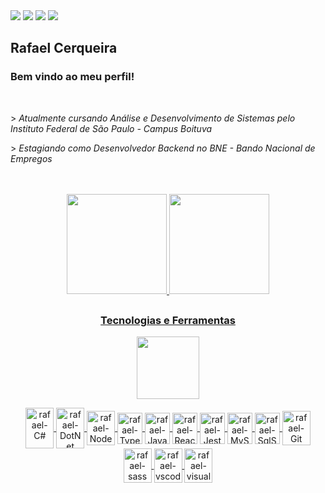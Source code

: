 <div> 
  <a href="https://www.linkedin.com/in/rafahcerqueira/" target="_blank"><img src="https://img.shields.io/badge/-LinkedIn-%230077B5?style=for-the-badge&logo=linkedin&logoColor=white" target="_blank"></a>
  <a href="https://instagram.com/rafaael1" target="_blank"><img src="https://img.shields.io/badge/-Instagram-%23E4405F?style=for-the-badge&logo=instagram&logoColor=white" target="_blank"></a>
  <a href="https://discord.com/users/229270847993413635" target="_blank"><img src="https://img.shields.io/badge/Discord-7289DA?style=for-the-badge&logo=discord&logoColor=white" target="_blank"></a> 
  <a href="mailto:rafahcerqueira.123@gmail.com"><img src="https://img.shields.io/badge/-Gmail-%23333?style=for-the-badge&logo=gmail&logoColor=white" target="_blank"></a>
</div>
<h2>Rafael Cerqueira</h2>
<h3>Bem vindo ao meu perfil!</h3>
<br>
<p>> <i>Atualmente cursando Análise e Desenvolvimento de Sistemas pelo Instituto Federal de São Paulo - Campus Boituva</i></p>
<p>> <i>Estagiando como Desenvolvedor Backend no BNE - Bando Nacional de Empregos</i></p>
<br><br>
<div name="banners" align="center">
  <a href="https://github.com/rafahcerqueira">
  <img height="160em" src="https://github-readme-stats.vercel.app/api?username=rafahcerqueira&show_icons=true&theme=github_dark&include_all_commits=true&count_private=true"/>
  <img height="160em" src="https://github-readme-stats.vercel.app/api/top-langs/?username=rafahcerqueira&layout=compact&langs_count=7&theme=github_dark"/>
</div>
  
##
<h3 align="center">Tecnologias e Ferramentas</h3>
<p align="center">
  <img width="100" src="https://img.icons8.com/?size=512&id=11260&format=png">
</p>
<div style="display: inline_block" align="center">
  <img align="center" alt="rafael-C#" height="65" width="45" src="https://cdn.jsdelivr.net/gh/devicons/devicon/icons/csharp/csharp-original.svg">
  <img align="center" alt="rafael-DotNet" height="65" width="45" src="https://cdn.jsdelivr.net/gh/devicons/devicon/icons/dotnetcore/dotnetcore-original.svg">
  <img align="center" alt="rafael-NodeJS" height="55" width="45" src="https://cdn.jsdelivr.net/gh/devicons/devicon/icons/nodejs/nodejs-original.svg">
  <img align="center" alt="rafael-Typescript" height="50" width="40" src="https://cdn.jsdelivr.net/gh/devicons/devicon/icons/typescript/typescript-plain.svg"> 
  <img align="center" alt="rafael-Javascript" height="50" width="40" src="https://cdn.jsdelivr.net/gh/devicons/devicon/icons/javascript/javascript-plain.svg">   
  <img align="center" alt="rafael-React" height="50" width="40" src="https://cdn.jsdelivr.net/gh/devicons/devicon/icons/react/react-original.svg">
  <img align="center" alt="rafael-Jest" height="50" width="40" src="https://cdn.jsdelivr.net/gh/devicons/devicon/icons/jest/jest-plain.svg">
  <img align="center" alt="rafael-MySql" height="50" width="40" src="https://cdn.jsdelivr.net/gh/devicons/devicon/icons/mysql/mysql-plain.svg">
  <img align="center" alt="rafael-SqlServer" height="50" width="40" src="https://cdn.jsdelivr.net/gh/devicons/devicon/icons/microsoftsqlserver/microsoftsqlserver-plain.svg">
  <img align="center" alt="rafael-Git" height="55" width="45" src="https://cdn.jsdelivr.net/gh/devicons/devicon/icons/git/git-original.svg">
  <img align="center" alt="rafael-sass" height="55" width="45" src="https://cdn.jsdelivr.net/gh/devicons/devicon/icons/sass/sass-original.svg">
  <img align="center" alt="rafael-vscode" height="55" width="45" src="https://cdn.jsdelivr.net/gh/devicons/devicon/icons/vscode/vscode-original.svg">
  <img align="center" alt="rafael-visualstudio" height="55" width="45" src="https://cdn.jsdelivr.net/gh/devicons/devicon/icons/visualstudio/visualstudio-plain.svg">
</div>
